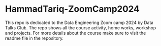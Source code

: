 # HammadTariq-ZoomCamp2024
This repo is dedicated to the Data Engineering Zoom camp 2024 by Data Talks Club. The repo shows all the course activity, home works, workshop and projects. For more details about the course make sure to visit the readme file in the repository.
